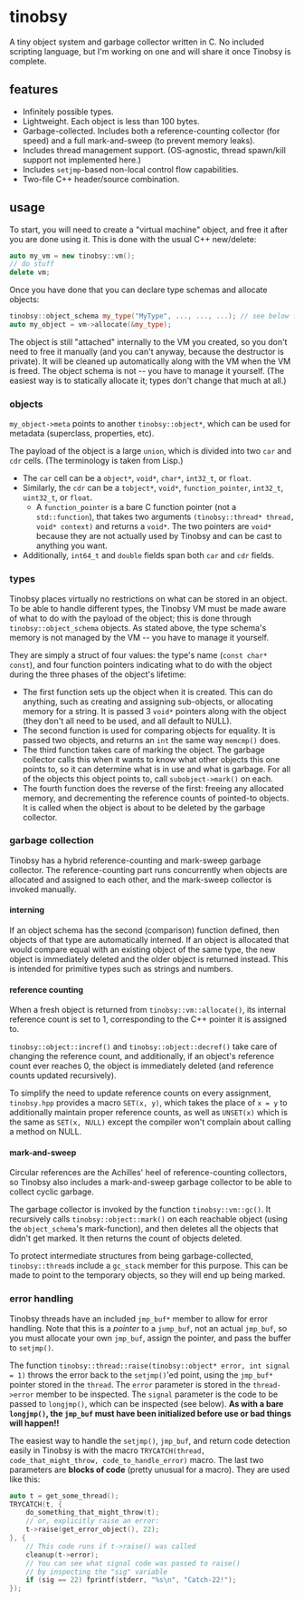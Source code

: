 # tinobsy

A tiny object system and garbage collector written in C. No included scripting language, but I'm working on one and will share it once Tinobsy is complete.

## features

* Infinitely possible types.
* Lightweight. Each object is less than 100 bytes.
* Garbage-collected. Includes both a reference-counting collector (for speed) and a full mark-and-sweep (to prevent memory leaks).
* Includes thread management support. (OS-agnostic, thread spawn/kill support not implemented here.)
* Includes `setjmp`-based non-local control flow capabilities.
* Two-file C++ header/source combination.

## usage

To start, you will need to create a "virtual machine" object, and free it after you are done using it. This is done with the usual C++ new/delete:

```c++
auto my_vm = new tinobsy::vm();
// do stuff
delete vm;
```

Once you have done that you can declare type schemas and allocate objects:

```c++
tinobsy::object_schema my_type("MyType", ..., ..., ...); // see below for what to put in place of the ...'s
auto my_object = vm->allocate(&my_type);
```

The object is still "attached" internally to the VM you created, so you don't need to free it manually (and you can't anyway, because the destructor is private). It will be cleaned up automatically along with the VM when the VM is freed. The object schema is not -- you have to manage it yourself. (The easiest way is to statically allocate it; types don't change that much at all.)

### objects

`my_object->meta` points to another `tinobsy::object*`, which can be used for metadata (superclass, properties, etc).

The payload of the object is a large `union`, which is divided into two `car` and `cdr` cells. (The terminology is taken from Lisp.)

* The `car` cell can be a `object*`, `void*`, `char*`, `int32_t`, or `float`.
* Similarly, the `cdr` can be a `tobject*`, `void*`, `function_pointer`, `int32_t`, `uint32_t`, or `float`.
    * A `function_pointer` is a bare C function pointer (not a `std::function`), that takes two arguments `(tinobsy::thread* thread, void* context)` and returns a `void*`. The two pointers are `void*` because they are not actually used by Tinobsy and can be cast to anything you want.
* Additionally, `int64_t` and `double` fields span both `car` and `cdr` fields.

### types

Tinobsy places virtually no restrictions on what can be stored in an object. To be able to handle different types, the Tinobsy VM must be made aware of what to do with the payload of the object; this is done through `tinobsy::object_schema` objects. As stated above, the type schema's memory is not managed by the VM -- you have to manage it yourself.

They are simply a struct of four values: the type's name (`const char* const`), and four function pointers indicating what to do with the object during the three phases of the object's lifetime:

* The first function sets up the object when it is created. This can do anything, such as creating and assigning sub-objects, or allocating memory for a string. It is passed 3 `void*` pointers along with the object (they don't all need to be used, and all default to NULL).
* The second function is used for comparing objects for equality. It is passed two objects, and returns an `int` the same way `memcmp()` does.
* The third function takes care of marking the object. The garbage collector calls this when it wants to know what other objects this one points to, so it can determine what is in use and what is garbage. For all of the objects this object points to, call `subobject->mark()` on each.
* The fourth function does the reverse of the first: freeing any allocated memory, and decrementing the reference counts of pointed-to objects. It is called when the object is about to be deleted by the garbage collector.

### garbage collection

Tinobsy has a hybrid reference-counting and mark-sweep garbage collector. The reference-counting part runs concurrently when objects are allocated and assigned to each other, and the mark-sweep collector is invoked manually.

#### interning

If an object schema has the second (comparison) function defined, then objects of that type are automatically interned. If an object is allocated that would compare equal with an existing object of the same type, the new object is immediately deleted and the older object is returned instead. This is intended for primitive types such as strings and numbers.

#### reference counting

When a fresh object is returned from `tinobsy::vm::allocate()`, its internal reference count is set to 1, corresponding to the C++ pointer it is assigned to.

`tinobsy::object::incref()` and `tinobsy::object::decref()` take care of changing the reference count, and additionally, if an object's reference count ever reaches 0, the object is immediately deleted (and reference counts updated recursively).

To simplify the need to update reference counts on every assignment, `tinobsy.hpp` provides a macro `SET(x, y)`, which takes the place of `x = y` to additionally maintain proper reference counts, as well as `UNSET(x)` which is the same as `SET(x, NULL)` except the compiler won't complain about calling a method on NULL.

#### mark-and-sweep

Circular references are the Achilles' heel of reference-counting collectors, so Tinobsy also includes a mark-and-sweep garbage collector to be able to collect cyclic garbage.

The garbage collector is invoked by the function `tinobsy::vm::gc()`. It recursively calls `tinobsy::object::mark()` on each reachable object (using the `object_schema`'s mark-function), and then deletes all the objects that didn't get marked. It then returns the count of objects deleted.

To protect intermediate structures from being garbage-collected, `tinobsy::thread`s include a `gc_stack` member for this purpose. This can be made to point to the temporary objects, so they will end up being marked.

### error handling

Tinobsy threads have an included `jmp_buf*` member to allow for error handling. Note that this is a *pointer* to a `jump_buf`, not an actual `jmp_buf`, so you must allocate your own `jmp_buf`, assign the pointer, and pass the buffer to `setjmp()`.

The function `tinobsy::thread::raise(tinobsy::object* error, int signal = 1)` throws the error back to the `setjmp()`'ed point, using the `jmp_buf*` pointer stored in the `thread`. The `error` parameter is stored in the `thread->error` member to be inspected. The `signal` parameter is the code to be passed to `longjmp()`, which can be inspected (see below). **As with a bare `longjmp()`, the `jmp_buf` must have been initialized before use or bad things will happen!!**

The easiest way to handle the `setjmp()`, `jmp_buf`, and return code detection easily in Tinobsy is with the macro `TRYCATCH(thread, code_that_might_throw, code_to_handle_error)` macro. The last two parameters are **blocks of code** (pretty unusual for a macro). They are used like this:

```c++
auto t = get_some_thread();
TRYCATCH(t, {
    do_something_that_might_throw(t);
    // or, explicitly raise an error:
    t->raise(get_error_object(), 22);
}, {
    // This code runs if t->raise() was called
    cleanup(t->error);
    // You can see what signal code was passed to raise()
    // by inspecting the "sig" variable
    if (sig == 22) fprintf(stderr, "%s\n", "Catch-22!");
});
```
